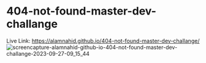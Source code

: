 ﻿# 404-not-found-master-dev-challange
 Live Link: https://alamnahid.github.io/404-not-found-master-dev-challange/
![screencapture-alamnahid-github-io-404-not-found-master-dev-challange-2023-09-27-09_15_44](https://github.com/alamnahid/404-not-found-master-dev-challange/assets/138557372/d25743fa-db31-46b7-b414-b4bee4e09961)
